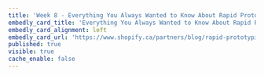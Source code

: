 ```yaml
---
title: 'Week 8 - Everything You Always Wanted to Know About Rapid Prototyping'
embedly_card_title: 'Everything You Always Wanted to Know About Rapid Prototyping'
embedly_card_alignment: left
embedly_card_url: 'https://www.shopify.ca/partners/blog/rapid-prototyping'
published: true
visible: true
cache_enable: false
---
```

